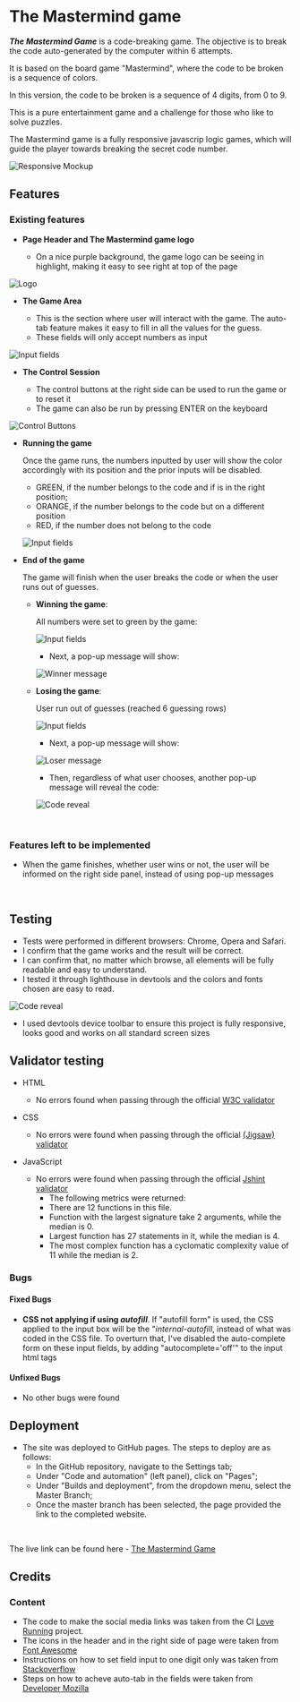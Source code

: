 # The Mastermind game

***The Mastermind Game***  is a code-breaking game. The objective is to break the code auto-generated by the computer within 6 attempts.

It is based on the board game "Mastermind", where the code to be broken is a sequence of colors.

In this version, the code to be broken is a sequence of 4 digits, from 0 to 9.

This is a pure entertainment game and a challenge for those who like to solve puzzles.

The Mastermind game is a fully responsive javascrip logic games, which will guide the player towards breaking the secret code number.

![Responsive Mockup](assets/images/mastermind_mockup.png)

## Features

### Existing features

- __Page Header and The Mastermind game logo__

    - On a nice purple background, the game logo can be seeing in highlight, making it easy to see right at top of the page

![Logo](/assets/images/mastermind_logo.png)

- __The Game Area__

    - This is the section where user will interact with the game. The auto-tab feature makes it easy to fill in all the values for the guess. 
    - These fields will only accept numbers as input
    
![Input fields](/assets/images/mastermind_input_fields.png)
  
- __The Control Session__

   - The control buttons at the right side can be used to run the game or to reset it
   - The game can also be run by pressing ENTER on the keyboard


![Control Buttons](/assets/images/mastermind_control_buttons.png)

- __Running the game__

    Once the game runs, the numbers inputted by user will show the color accordingly with its position and the prior inputs will be disabled.
    - GREEN, if the number belongs to the code and if is in the right position;
    - ORANGE, if the number belongs to the code but on a different position
    - RED, if the number does not belong to the code

    ![Input fields](/assets/images/mastermind_input_color.png)

- __End of the game__

    The game will finish when the user breaks the code or when the user runs out of guesses.
    -  **Winning the game**:
       
       All numbers were set to green by the game:
    
       ![Input fields](/assets/images/mastermind_winner_color.png)

       - Next, a pop-up message will show:

       ![Winner message](/assets/images/mastermind_winner_message.png)
    
    - **Losing the game**:
        
        User run out of guesses (reached 6 guessing rows)

        ![Input fields](/assets/images/mastermind_out_of_guesses.png)

        - Next, a pop-up message will show:

        ![Loser message](/assets/images/mastermind_loser_message.png)

        - Then, regardless of what user chooses, another pop-up message will reveal the code:

        ![Code reveal](/assets/images/mastermind_code_review.png)

<br>

### Features left to be implemented

- When the game finishes, whether user wins or not, the user will be informed on the right side panel, instead of using pop-up messages

<br>

## Testing

- Tests were performed in different browsers: Chrome, Opera and Safari.
- I confirm that the game works and the result will be correct.
- I can confirm that, no matter which browse, all elements will be fully readable and easy to understand.
- I tested it through lighthouse in devtools and the colors and fonts chosen are easy to read.

![Code reveal](/assets/images/lighthouse_test.png)

- I used devtools device toolbar to ensure this project is fully responsive, looks good and works on all standard screen sizes

## Validator testing
- HTML
    - No errors found when passing through the official [W3C validator](https://validator.w3.org/nu/?doc=https%3A%2F%2Fthenriq.github.io%2Fcode-institute_project2%2F)

- CSS
    - No errors were found when passing through the official  [(Jigsaw) validator](https://jigsaw.w3.org/css-validator/validator?uri=https%3A%2F%2Fthenriq.github.io%2Fcode-institute_project2%2F&profile=css3svg&usermedium=all&warning=1&vextwarning=&lang=pt-BR)

- JavaScript
    - No errors were found when passing through the official [Jshint validator](https://jshint.com/)
        - The following metrics were returned:
        - There are 12 functions in this file.
        - Function with the largest signature take 2 arguments, while the median is 0.
        - Largest function has 27 statements in it, while the median is 4.
        - The most complex function has a cyclomatic complexity value of 11 while the median is 2.

### Bugs

#### Fixed Bugs

   - **CSS not applying if using *autofill***. If "autofill form" is used, the CSS applied to the input box will be the "*internal-autofill*, instead of what was coded in the CSS file. To overturn that, I've disabled the auto-complete form on these input fields, by adding "autocomplete='off'" to the input html tags

#### Unfixed Bugs

   - No other bugs were found

## Deployment

- The site was deployed to GitHub pages. The steps to deploy are as follows:
    - In the GitHub repository, navigate to the Settings tab;
    - Under "Code and automation" (left panel), click on "Pages";
    - Under "Builds and deployment", from the dropdown menu, select the Master Branch;
    - Once the master branch has been selected, the page provided the link to the completed website.

<br>

The live link can be found here - [The Mastermind Game](https://thenriq.github.io/code-institute_project2/)


## Credits 
### Content

- The code to make the social media links was taken from the CI [Love Running](https://thenriq.github.io/love-running/) project.
- The icons in the header and in the right side of page were taken from [Font Awesome](https://fontawesome.com/)
- Instructions on how to set field input to one digit only was taken from [Stackoverflow](https://stackoverflow.com/questions/42067911/input-field-restrict-to-one-digit)
- Steps on how to acheve auto-tab in the fields were taken from [Developer Mozilla](https://developer.mozilla.org/en-US/docs/Web/API/Event/srcElement)

<br>